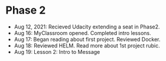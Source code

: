 # Phase 2
* Aug 12, 2021: Recieved Udacity extending a seat in Phase2.
* Aug 16: MyClassroom opened. Completed intro lessons. 
* Aug 17: Began reading about first project. Reviewed Docker.
* Aug 18: Reviewed HELM. Read more about 1st project rubic.
* Aug 19: Lesson 2: Intro to Message
